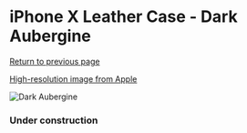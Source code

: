 # iPhone X Leather Case - Dark Aubergine

[Return to previous page](/iphone_x)

[High-resolution image from Apple](https://store.storeimages.cdn-apple.com/8756/as-images.apple.com/is/MQTG2?wid=4500&hei=4500&fmt=png)

<div style="width: 384px"><img src="/everypreview/MQTG2.png" alt="Dark Aubergine"></div>

### Under construction
